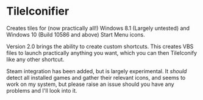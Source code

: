 # TileIconifier
Creates tiles for (now practically all!) Windows 8.1 (Largely untested) and Windows 10 (Build 10586 and above) Start Menu icons.


Version 2.0 brings the ability to create custom shortcuts. This creates VBS files to launch practically anything you want, which you can then TileIconify like any other shortcut.

Steam integration has been added, but is largely experimental. It *should* detect all installed games and gather their relevant icons, and seems to work on my system, but please raise an issue should you have any problems and I'll look into it.
